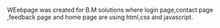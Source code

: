 WEebpage was created for B.M solutions where login page,contact page ,feedback page and home page are using html,css and javascript.
